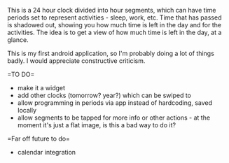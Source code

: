 This is a 24 hour clock divided into hour segments, which can have time periods set to represent activities - sleep, work, etc.
Time that has passed is shadowed out, showing you how much time is left in the day and for the activities.
The idea is to get a view of how much time is left in the day, at a glance.

This is my first android application, so I'm probably doing a lot of things badly. I would appreciate constructive criticism.

=TO DO=
* make it a widget
* add other clocks (tomorrow? year?) which can be swiped to
* allow programming in periods via app instead of hardcoding, saved locally
* allow segments to be tapped for more info or other actions - at the moment it's just a flat image, is this a bad way to do it?

=Far off future to do=
* calendar integration
